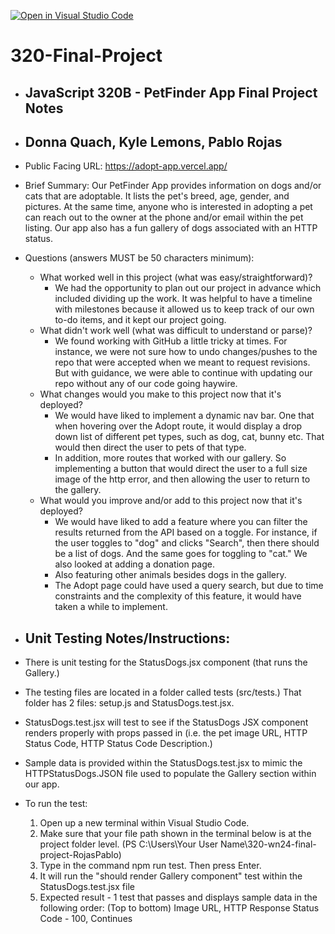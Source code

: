 [![Open in Visual Studio Code](https://classroom.github.com/assets/open-in-vscode-718a45dd9cf7e7f842a935f5ebbe5719a5e09af4491e668f4dbf3b35d5cca122.svg)](https://classroom.github.com/online_ide?assignment_repo_id=14083119&assignment_repo_type=AssignmentRepo)

# 320-Final-Project

- ## JavaScript 320B - PetFinder App Final Project Notes
- ## Donna Quach, Kyle Lemons, Pablo Rojas

- Public Facing URL: https://adopt-app.vercel.app/

- Brief Summary: Our PetFinder App provides information on dogs and/or cats that are adoptable. It lists the pet's breed, age, gender, and pictures. At the same time, anyone who is interested in adopting a pet can reach out to the owner at the phone and/or email within the pet listing. Our app also has a fun gallery of dogs associated with an HTTP status.
- Questions (answers MUST be 50 characters minimum):

  - What worked well in this project (what was easy/straightforward)?
    - We had the opportunity to plan out our project in advance which included dividing up the work. It was helpful to have a timeline with milestones because it allowed us to keep track of our own to-do items, and it kept our project going.
  - What didn't work well (what was difficult to understand or parse)?
    - We found working with GitHub a little tricky at times. For instance, we were not sure how to undo changes/pushes to the repo that were accepted when we meant to request revisions. But with guidance, we were able to continue with updating our repo without any of our code going haywire.
  - What changes would you make to this project now that it's deployed?
    - We would have liked to implement a dynamic nav bar. One that when hovering over the Adopt route, it would display a drop down list of different pet types, such as dog, cat, bunny etc. That would then direct the user to pets of that type.
    - In addition, more routes that worked with our gallery. So implementing a button that would direct the user to a full size image of the http error, and then allowing the user to return to the gallery.
  - What would you improve and/or add to this project now that it's deployed?
    - We would have liked to add a feature where you can filter the results returned from the API based on a toggle. For instance, if the user toggles to "dog" and clicks "Search", then there should be a list of dogs. And the same goes for toggling to "cat." We also looked at adding a donation page.
    - Also featuring other animals besides dogs in the gallery.
    - The Adopt page could have used a query search, but due to time constraints and the complexity of this feature, it would have taken a while to implement.

- ## Unit Testing Notes/Instructions:
- There is unit testing for the StatusDogs.jsx component (that runs the Gallery.)
- The testing files are located in a folder called tests (src/tests.) That folder has 2 files: setup.js and StatusDogs.test.jsx.
- StatusDogs.test.jsx will test to see if the StatusDogs JSX component renders properly with props passed in (i.e. the pet image URL, HTTP Status Code, HTTP Status Code Description.)
- Sample data is provided within the StatusDogs.test.jsx to mimic the HTTPStatusDogs.JSON file used to populate the Gallery section within our app.
- To run the test:
  1. Open up a new terminal within Visual Studio Code.
  2. Make sure that your file path shown in the terminal below is at the project folder level.
     (PS C:\Users\Your User Name\320-wn24-final-project-RojasPablo)
  3. Type in the command npm run test. Then press Enter.
  4. It will run the "should render Gallery component" test within the StatusDogs.test.jsx file
  5. Expected result - 1 test that passes and displays sample data in the following order:
     (Top to bottom) Image URL, HTTP Response Status Code - 100, Continues
